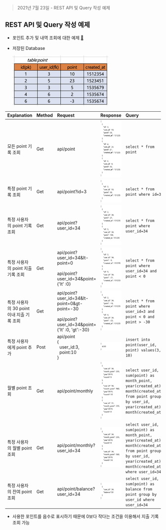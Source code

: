 > 2021년 7월 23일 - REST API 및 Query 작성 예제

## REST API 및 Query 작성 예제

- 포인트 추가 및 내역 조회에 대한 예제 [📄](files/rest_api_point.xlsx)

- 저장된 Database

  <img src="images/image-20210724193011885.png" alt="image-20210724193011885" style="zoom: 50%;" /> 

| Explanation                                | Method | Request                                                      | Response                                                     | Query                                                        |
| :----------------------------------------- | :----- | :----------------------------------------------------------- | :----------------------------------------------------------- | :----------------------------------------------------------- |
| 모든 point 기록 조회                       | Get    | api/point                                                    | <img src="images/image-20210724184633794.png" alt="image-20210724184633794" style="zoom:;" /> | `select * from point`                                        |
| 특정 point 기록 조회                       | Get    | api/point?id=3                                               | <img src="images/image-20210724184705026.png" alt="image-20210724184705026"  /> | `select * from point where id=3`                             |
| 특정 사용자의 point 기록 조회              | Get    | api/point?user_id=34                                         | <img src="images/image-20210724184800431.png" alt="image-20210724184800431"  /> | `select * from point where user_id=34`                       |
| 특정 사용자의 point 지출 기록 조회         | Get    | api/point?user_id=34&lt-point=0<br /><br />api/point?user_id=34&point={'lt' :0} | <img src="images/image-20210724184806961.png" alt="image-20210724184806961"  /> | `select * from point where user_id=34 and point < 0`         |
| 특정 사용자의 30 point 이내 지출 기록 조회 | Get    | api/point?user_id=34&lt-point=0&gt-point=-30<br /><br />api/point?user_id=34&point={'lt' :0, 'gt':-30} | <img src="images/image-20210724184813168.png" alt="image-20210724184813168"  /> | `select * from point where user_id=3 and point < 0 and point > -30` |
| 특정 사용자에게 point 추가                 | Post   | api/point<br />{<br />&nbsp;&nbsp;user_id:3,<br />&nbsp;&nbsp;point:10<br />} | <img src="images/image-20210724184818135.png" alt="image-20210724184818135"  /> | `insert into point(user_id, point) values(3, 10)`            |
| 월별 point 조회                            | Get    | api/point/monthly                                            | ![image-20210724191136773](images/image-20210724191136773.png) | `select user_id, sum(point) as month_point, year(created_at), month(created_at) from point group by user_id, year(created_at), month(created_at)` |
| 특정 사용자의 월별 point 조회              | Get    | api/point/monthly?user_id=34                                 | ![image-20210724191147557](images/image-20210724191147557.png) | `select user_id, sum(point) as month_point, year(created_at), month(created_at) from point group by user_id, year(created_at), month(created_at) where user_id=34` |
| 특정 사용자의 잔여 point 조회              | Get    | api/point/balance?user_id=34                                 | ![image-20210724191157564](images/image-20210724191157564.png) | `select user_id, sum(point) as balance from point group by user_id where user_id=34` |

- 사용한 포인트를 음수로 표시하기 때문에 0보다 작다는 조건을 이용해서 지출 기록 조회 가능
